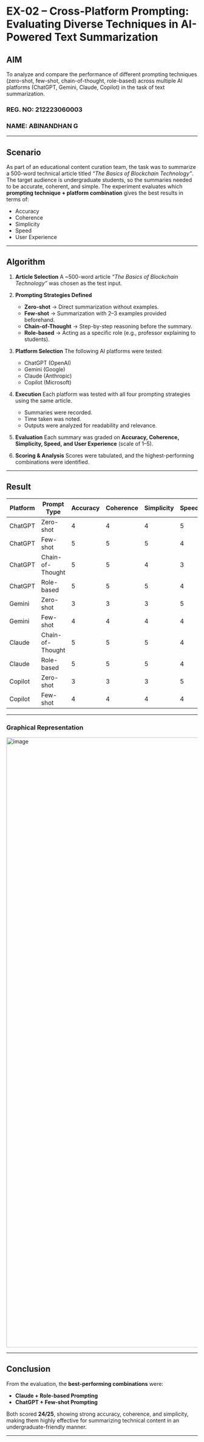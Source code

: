 

# EX-02 – Cross-Platform Prompting: Evaluating Diverse Techniques in AI-Powered Text Summarization

## AIM

To analyze and compare the performance of different prompting techniques (zero-shot, few-shot, chain-of-thought, role-based) across multiple AI platforms (ChatGPT, Gemini, Claude, Copilot) in the task of text summarization.

### REG. NO: 212223060003

### NAME: ABINANDHAN G

---

## Scenario

As part of an educational content curation team, the task was to summarize a 500-word technical article titled *“The Basics of Blockchain Technology”*. The target audience is undergraduate students, so the summaries needed to be accurate, coherent, and simple. The experiment evaluates which **prompting technique + platform combination** gives the best results in terms of:

* Accuracy
* Coherence
* Simplicity
* Speed
* User Experience

---

## Algorithm

1. **Article Selection**
   A \~500-word article *“The Basics of Blockchain Technology”* was chosen as the test input.

2. **Prompting Strategies Defined**

   * **Zero-shot** → Direct summarization without examples.
   * **Few-shot** → Summarization with 2–3 examples provided beforehand.
   * **Chain-of-Thought** → Step-by-step reasoning before the summary.
   * **Role-based** → Acting as a specific role (e.g., professor explaining to students).

3. **Platform Selection**
   The following AI platforms were tested:

   * ChatGPT (OpenAI)
   * Gemini (Google)
   * Claude (Anthropic)
   * Copilot (Microsoft)

4. **Execution**
   Each platform was tested with all four prompting strategies using the same article.

   * Summaries were recorded.
   * Time taken was noted.
   * Outputs were analyzed for readability and relevance.

5. **Evaluation**
   Each summary was graded on **Accuracy, Coherence, Simplicity, Speed, and User Experience** (scale of 1–5).

6. **Scoring & Analysis**
   Scores were tabulated, and the highest-performing combinations were identified.

---

## Result

| Platform | Prompt Type      | Accuracy | Coherence | Simplicity | Speed | UX | Total (/25) |
| -------- | ---------------- | -------- | --------- | ---------- | ----- | -- | ----------- |
| ChatGPT  | Zero-shot        | 4        | 4         | 4          | 5     | 5  | 22          |
| ChatGPT  | Few-shot         | 5        | 5         | 5          | 4     | 5  | 24          |
| ChatGPT  | Chain-of-Thought | 5        | 5         | 4          | 3     | 5  | 22          |
| ChatGPT  | Role-based       | 5        | 5         | 5          | 4     | 5  | 24          |
| Gemini   | Zero-shot        | 3        | 3         | 3          | 5     | 4  | 18          |
| Gemini   | Few-shot         | 4        | 4         | 4          | 4     | 4  | 20          |
| Claude   | Chain-of-Thought | 5        | 5         | 5          | 4     | 4  | 23          |
| Claude   | Role-based       | 5        | 5         | 5          | 4     | 5  | 24          |
| Copilot  | Zero-shot        | 3        | 3         | 3          | 5     | 4  | 18          |
| Copilot  | Few-shot         | 4        | 4         | 4          | 4     | 4  | 20          |

---

### Graphical Representation

<img width="2400" height="1600" alt="image" src="https://github.com/user-attachments/assets/223662a6-cf71-409a-b2c1-8e723b13dfde" />  

---

## Conclusion

From the evaluation, the **best-performing combinations** were:

* **Claude + Role-based Prompting**
* **ChatGPT + Few-shot Prompting**

Both scored **24/25**, showing strong accuracy, coherence, and simplicity, making them highly effective for summarizing technical content in an undergraduate-friendly manner.

---



